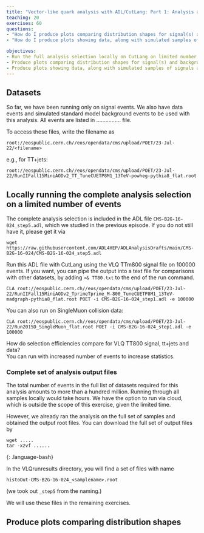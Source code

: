 ```yaml
---
title: "Vector-like quark analysis with ADL/CutLang: Part 1: Analysis algorithm, local runs, shape comparisons"
teaching: 20
exercises: 60
questions:
- "How do I produce plots comparing distribution shapes for signal(s) and background(s)?"
- "How do I produce plots showing data, along with simulated samples of signals and SM backgrounds normalized to analysis integrated luminosity?"

objectives:
- Run the full analysis selection locally on CutLang on limited number of signal and background events.
- Produce plots comparing distribution shapes for signal(s) and background(s) using PyROOT scripting and Jupyter.
- Produce plots showing data, along with simulated samples of signals and SM backgrounds normalized to analysis integrated luminosity" 
---
```


## Datasets
So far, we have been running only on signal events.  We also have data events and simulated standard model background events to be used with this analysis.
All events are listed in ................ file.

To access these files, write the filename as 
~~~
root://eospublic.cern.ch//eos/opendata/cms/upload/POET/23-Jul-22/<filename>
~~~
e.g., for TT+jets:
~~~
root://eospublic.cern.ch//eos/opendata/cms/upload/POET/23-Jul-22/RunIIFall15MiniAODv2_TT_TuneCUETP8M1_13TeV-powheg-pythia8_flat.root
~~~


## Locally running the complete analysis selection on a limited number of events

The complete analysis selection is included in the ADL file ```CMS-B2G-16-024_step5.adl```, which we studied in the previous episode.  If you do not still have it, please get it via
~~~
wget https://raw.githubusercontent.com/ADL4HEP/ADLAnalysisDrafts/main/CMS-B2G-16-024/CMS-B2G-16-024_step5.adl
~~~

Run this ADL file with CutLang using the VLQ TTm800 signal file on 100000 events.  If you want, you can pipe the output into a text file for comparisons with other datasets, by adding ```>& TT80.txt``` to the end of the run command.
~~~
CLA root://eospublic.cern.ch//eos/opendata/cms/upload/POET/23-Jul-22/RunIIFall15MiniAODv2_TprimeTprime_M-800_TuneCUETP8M1_13TeV-madgraph-pythia8_flat.root POET -i CMS-B2G-16-024_step1.adl -e 100000
~~~

You can also run on SingleMuon collision data:
~~~
CLA root://eospublic.cern.ch//eos/opendata/cms/upload/POET/23-Jul-22/Run2015D_SingleMuon_flat.root POET -i CMS-B2G-16-024_step1.adl -e 100000
~~~

How do selection efficiencies compare for VLQ TT800 signal, tt+jets and data?  
You can run with increased number of events to increase statistics.

### Complete set of analysis output files

The total number of events in the full list of datasets required for this analysis amounts to more than a hundred million.  Running through all samples locally would take hours.  We have the option to run via cloud, which is outside the scope of this exercise, given the limited time.

However, we already ran the analysis on the full set of samples and obtained the output root files.  You can download the full set of output files by
~~~
wget .....
tar -xzvf ......
~~~
{: .language-bash}

In the VLQrunresults directory, you will find a set of files with name
~~~
histoOut-CMS-B2G-16-024_<samplename>.root
~~~
(we took out ```_step5``` from the naming.)

We will use these files in the remaining exercises.

## Produce plots comparing distribution shapes 








